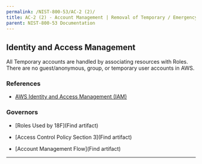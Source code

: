 ```yaml
---
permalink: /NIST-800-53/AC-2 (2)/
title: AC-2 (2) - Account Management | Removal of Temporary / Emergency Accounts
parent: NIST-800-53 Documentation
---
```


## Identity and Access Management
All Temporary accounts are handled by associating resources with Roles. There are no guest/anonymous, group, or temporary user accounts in AWS.
### References

* [AWS Identity and Access Management (IAM)](https://aws.amazon.com/iam/)

### Governors

* [Roles Used by 18F](Find artifact)

* [Access Control Policy Section 3](Find artifact)

* [Account Management Flow](Find artifact)

--------
